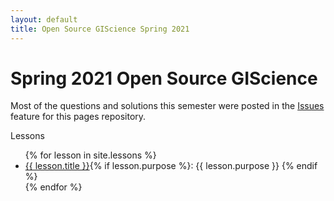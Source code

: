 ```yaml
---
layout: default
title: Open Source GIScience Spring 2021
---
```


# Spring 2021 Open Source GIScience

Most of the questions and solutions this semester were posted in the
[Issues](https://github.com/GIS4DEV/GIS4DEV.github.io/issues) feature for this
pages repository.

Lessons
<ul>
  {% for lesson in site.lessons %}
    <li>
      <a href="{{ lesson.url }}">{{ lesson.title }}</a>{% if lesson.purpose %}: {{ lesson.purpose }} {% endif %}
    </li>
  {% endfor %}
</ul>
